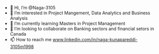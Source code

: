 - 👋 Hi, I’m @Naga-3105
- 👀 I’m interested in Project Mangement, Data Analytics and Business Analysis
- 🌱 I’m currently learning Masters in Project Management
- 💞️ I’m looking to collaborate on Banking sectors and financial setors in Canada
- 📫 How to reach me www.linkedin.com/in/naga-kunapareddi-3105m1998

<!---
Naga-3105/Naga-3105 is a ✨ special ✨ repository because its `README.md` (this file) appears on your GitHub profile.
You can click the Preview link to take a look at your changes.
--->
